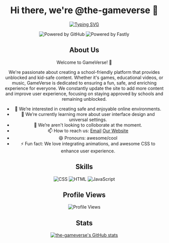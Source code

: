 <div align="center">

# Hi there, we're @the-gameverse 👋

[![Typing SVG](https://readme-typing-svg.demolab.com?font=Space+Grotesk&pause=1000&color=DB1102&center=true&multiline=false&width=435&lines=Looking+awesome!+%E2%9C%A8;We+use+HTML%2C+CSS%2C+and+JavaScript+to+bring+you+an+awesome+experience.+%F0%9F%A7%91%E2%80%8D%F0%9F%92%BB;Follow+us!+%F0%9F%91%A4;Check+out+our+website!+%F0%9F%8C%90;Secret+link%3A+githubiscracked.global.ssl.fastly.net)](https://git.io/typing-svg)

![Powered by GitHub](https://img.shields.io/badge/powered%20by-GitHub-black?style=for-the-badge&logo=github&logoColor=white)
![Powered by Fastly](https://img.shields.io/badge/powered%20by-Fastly-black?style=for-the-badge&logo=fastly&logoColor=white)

## About Us
Welcome to GameVerse! 🌟

We're passionate about creating a school-friendly platform that provides unblocked and kid-safe content. Whether it's games, educational videos, or music, GameVerse is dedicated to ensuring a fun, safe, and enriching experience for everyone. We constantly update the site to add more content and improve user experience, focusing on staying approved by schools and remaining unblocked.

- 👀 We’re interested in creating safe and enjoyable online environments.
- 🌱 We’re currently learning more about user interface design and universal settings.
- 💞️ We’re aren't looking to colloborate at the moment.
- 📫 How to reach us: [Email](mailto:gameverse.site@gmail.com) [Our Website](https://gameverse.global.ssl.fastly.net)
- 😄 Pronouns: awesome/cool
- ⚡ Fun fact: We love integrating animations, and awesome CSS to enhance user experience.

## Skills
![CSS](https://img.shields.io/badge/-CSS-black?style=for-the-badge&logo=CSS3&logoColor=white)
![HTML](https://img.shields.io/badge/-HTML-black?style=for-the-badge&logo=HTML5&logoColor=white)
![JavaScript](https://img.shields.io/badge/-JavaScript-black?style=for-the-badge&logo=JavaScript&logoColor=white)

## Profile Views
![Profile Views](https://komarev.com/ghpvc/?username=the-gameverse&style=for-the-badge&color=black&label=PROFILE+VIEWS)

## Stats
[![the-gameverse's GitHub stats](https://github-readme-stats.vercel.app/api?username=the-gameverse&hide=prs,issues,contribs&show_icons=true&theme=dark)](https://github.com/anuraghazra/github-readme-stats)

</div>

<!---
the-gameverse/the-gameverse is a ✨ special ✨ repository because its `README.md` (this file) appears on your GitHub profile.
You can click the Preview link to take a look at your changes.
--->
